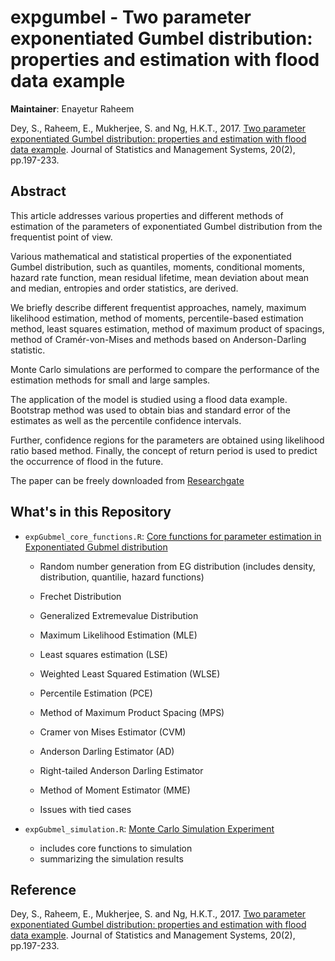 # expgumbel - Two parameter exponentiated Gumbel distribution: properties and estimation with flood data example

__Maintainer__: Enayetur Raheem

Dey, S., Raheem, E., Mukherjee, S. and Ng, H.K.T., 2017. [Two parameter exponentiated Gumbel distribution: properties and estimation with flood data example](https://www.tandfonline.com/doi/abs/10.1080/09720510.2016.1228261). Journal of Statistics and Management Systems, 20(2), pp.197-233.

## Abstract

This article addresses various properties and different methods of estimation of the parameters of exponentiated Gumbel distribution from the frequentist point of view. 

Various mathematical and statistical properties of the exponentiated Gumbel distribution, such as quantiles, moments, conditional moments, hazard rate function, mean residual lifetime, mean deviation about mean and median, entropies and order statistics, are derived. 

We briefly describe different frequentist approaches, namely, maximum likelihood estimation, method of moments, percentile-based estimation method, least squares estimation, method of maximum product of spacings, method of Cramér-von-Mises and methods based on Anderson-Darling statistic. 

Monte Carlo simulations are performed to compare the performance of the estimation methods for small and large samples. 

The application of the model is studied using a flood data example. Bootstrap method was used to obtain bias and standard error of the estimates as well as the percentile confidence intervals. 

Further, confidence regions for the parameters are obtained using likelihood ratio based method. Finally, the concept of return period is used to predict the occurrence of flood in the future.

The paper can be freely downloaded from [Researchgate](https://www.researchgate.net/profile/Sanku-Dey/publication/313965705_Two_Parameter_Exponentiated_Gumbel_Distribution_Properties_and_Estimation_with_Flood_Data/links/58fb79b6aca2723d79d841bc/Two-Parameter-Exponentiated-Gumbel-Distribution-Properties-and-Estimation-with-Flood-Data.pdf)

## What's in this Repository

- `expGubmel_core_functions.R`: [Core functions for parameter estimation in Exponentiated Gubmel distribution](https://github.com/raheems/expgumbel/blob/main/expGumbel_core_functions.R)

  - Random number generation from EG distribution (includes density, distribution, quantilie, hazard functions)
  
  - Frechet Distribution
  - Generalized Extremevalue Distribution
  - Maximum Likelihood Estimation (MLE)
  - Least squares estimation (LSE)
  - Weighted Least Squared Estimation (WLSE)
  - Percentile Estimation (PCE)
  - Method of Maximum Product Spacing (MPS)
  - Cramer von Mises Estimator (CVM)
  - Anderson Darling Estimator (AD)
  - Right-tailed Anderson Darling Estimator
  - Method of Moment Estimator (MME)
  - Issues with tied cases
  
- `expGubmel_simulation.R`: [Monte Carlo Simulation Experiment](https://github.com/raheems/expgumbel/blob/main/expGumbel_simulation.R)

  - includes core functions to simulation
  - summarizing the simulation results


## Reference

Dey, S., Raheem, E., Mukherjee, S. and Ng, H.K.T., 2017. [Two parameter exponentiated Gumbel distribution: properties and estimation with flood data example](https://www.tandfonline.com/doi/abs/10.1080/09720510.2016.1228261). Journal of Statistics and Management Systems, 20(2), pp.197-233.

